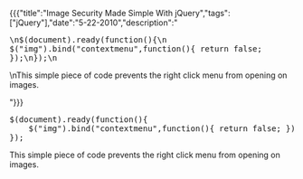 {{{"title":"Image Security Made Simple With jQuery","tags":["jQuery"],"date":"5-22-2010","description":"<pre>\n$(document).ready(function(){\n    $(\"img\").bind(\"contextmenu\",function(){ return false; });\n});\n</pre><p>\nThis simple piece of code prevents the right click menu from opening on images.</p>"}}}

<pre>
$(document).ready(function(){
    $("img").bind("contextmenu",function(){ return false; });
});
</pre><p>
This simple piece of code prevents the right click menu from opening on images.</p>